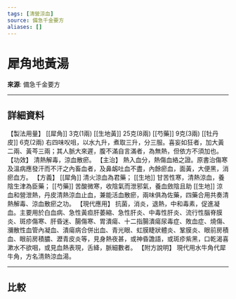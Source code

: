 ```yaml
---
tags: [清營涼血]
source: 備急千金要方
aliases: []
---
```


# 犀角地黃湯

**來源**: 備急千金要方  

---

## 詳細資料
【製法用量】 [[犀角]] 3克(1兩) [[生地黃]] 25克(8兩) [[芍藥]] 9克(3兩) [[牡丹皮]] 6克(2兩)
右四味㕮咀，以水九升，煮取三升，分三服。喜妄如狂者，加大黃二兩、黃芩三兩；其人脈大來遲，腹不滿自言滿者，為無熱，但依方不須加也。
【功效】
清熱解毒，涼血散瘀。
【主治】
熱入血分，熱傷血絡之證。原書治傷寒及溫病應發汗而不汗之內畜血者，及鼻衂吐血不盡，內餘瘀血，面黃，大便黑，消瘀血方。
【方義】 [[犀角]] 清火涼血為君藥； [[生地]] 甘苦性寒，清熱涼血，養陰生津為臣藥； [[芍藥]] 苦酸微寒，收陰氣而泄邪氣，養血斂陰且助 [[生地]] 涼血和營泄熱，丹皮清熱涼血止血，兼能活血散瘀，兩味俱為佐藥，四藥合用共奏清熱解毒、涼血散瘀之功。
【現代應用】
抗菌，消炎，退熱，中和毒素，促進凝血。主要用於白血病、急性黃疸肝萎縮、急性肝炎、中毒性肝炎、流行性腦脊膜炎、斑疹傷寒、肝昏迷、腸傷寒、胃潰瘍、十二指腸潰瘍尿毒症、敗血症、燒傷、瀰散性血管內凝血、潰瘍病合併出血、青光眼、虹膜睫狀體炎、鞏膜炎、眼前房積血、眼前房積膿、瀝青皮炎等，見身熱夜甚，或神昏譫語，或斑疹紫黑，口乾渴喜漱水不欲咽，或見血熱表現，舌絳，脈細數者。
【附方說明】
現代用水牛角代犀牛角，方名清熱涼血湯。

---

## 比較

